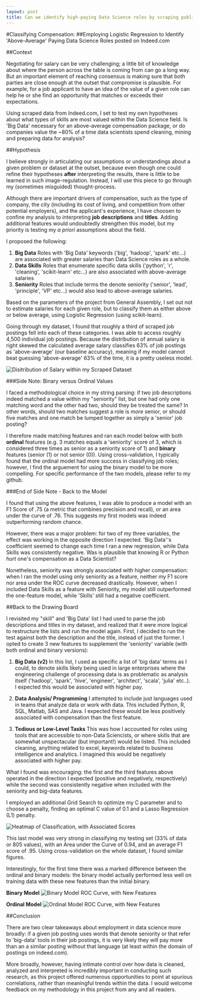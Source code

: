 ```yaml
---
layout: post
title: Can we identify high-paying Data Science roles by scraping public job descriptions?
---
```


#Classifying Compensation:
##Employing Logistic Regression to Identify 'Above-Average' Paying Data Science Roles posted on Indeed.com

##Context

Negotiating for salary can be very challenging; a little bit of knowledge about where the person across the table is coming from can go a long way. But an important element of reaching consensus is making sure that both parties are close enough at the outset that compromise is plausible. For example, for a job applicant to have an idea of the value of a given role can help he or she find an opportunity that matches or exceeds their expectations.

Using scraped data from Indeed.com, I set to test my own hypotheses about what types of skills are most valued within the Data Science field. Is 'Big Data' necessary for an above-average compensation package, or do companies value the ~80% of a time data scientists spend cleaning, mining and preparing data for analysis?

##Hypothesis

I believe strongly in articulating our assumptions or understandings about a given problem or dataset at the outset, because even though one could refine their hypotheses **after** interpreting the results, there is little to be learned in such image-regulation. Instead, I will use this piece to go through my (sometimes misguided) thought-process.

Although there are important drivers of compensation, such as the type of company, the city (including its cost of living, and competition from other potential employers), and the applicant's experience, I have choosen to confine my analysis to interpreting **job descriptions** and **titles**. Adding additional features would undoubtedly strengthen this model, but my priority is testing my _a priori_ assumptions about the field.

I proposed the following:
1. **Big Data** Roles with 'Big Data' keywords ('big', 'hadoop', 'spark' etc...) are associated with greater salaries than Data Science roles as a whole.
1. **Data Skills** Roles that enumerate specific data skills ('python', 'r', 'cleaning', 'scikit-learn' etc...) are also associated with above-average salaries
1. **Seniority** Roles that include terms the denote seniority ('senior', 'lead', 'principle', 'VP' etc...) would also lead to above-average salaries.

Based on the parameters of the project from General Assembly, I set out not to estimate salaries for each given role, but to classify them as either above or below average, using Logistic Regression (using scikit-learn).

Going through my dataset, I found that roughly a third of scraped job postings fell into each of these categories. I was able to access roughly 4,500 individual job postings. Because the distribution of annual salary is right skewed the calculated average salary classifies 63% of job postings as 'above-average' (our baseline accuracy), meaning if my model cannot beat guessing 'above-average' 63% of the time, it is a pretty useless model.

![Disitribution of Salary within my Scraped Dataset](https://raw.githubusercontent.com/hudsonrio/hudsonrio.github.io/master/images/blog%20posts/images_proj4/salary_hist.jpg?raw=true "Distribution of Listed Salary (Indeed.com)")

###Side Note: Binary versus Ordinal Values

I faced a methodological choice in my string parsing: if two job descriptions indeed matched a value within my "seniority" list, but one had only one matching word and the other had two, should they be treated the same? In other words, should two matches suggest a role is _more_ senior, or should five matches and one match be lumped together as simply a 'senior' job posting?

I therefore made matching features and ran each model below with both **ordinal** features (e.g. 3 matches equals a 'seniority' score of 3, which is considered three times as senior as a seniority score of 1) and **binary** features (senior (1) or not senior (0)). Using cross-validation, I typically found that the ordinal model had more success in classifying job roles; however, I find the arguement for using the binary model to be more compelling. For specific performance of the two models, please refer to my github.

###End of Side Note - Back to the Model


I found that using the above features, I was able to produce a model with an F1 Score of .75 (a metric that combines precision and recall), or an area under the curve of .76. This suggests my first models was indeed outperforming random chance.

However, there was a major problem: for two of my three variables, the effect was working in the opposite direction I expected. 'Big Data''s coefficient seemed to change each time I ran a new regression, while Data Skills was consistently negative. Was is plausible that knowing R or Python _hurt_ one's compensation as a Data Scientist?

Nonetheless, seniority was strongly associated with higher compensation: when I ran the model using only seniority as a feature, neither my F1 score nor area under the ROC curve decreased drastically. However, when I included Data Skills as a feature with Seniority, my model still outperformed the one-feature model, while 'Skills' still had a negative coefficient.

##Back to the Drawing Board

I revisited my "skill" and 'Big Data' list I had used to parse the job descriptions and titles in my dataset, and realized that it were more logical to restructure the lists and run the model again. First, I decided to run the test against both the description and the title, instead of just the former. I opted to create 3 new features to supplement the 'seniority' variable (with both ordinal and binary versions):

1. **Big Data (v2)** In this list, I used as specific a list of 'big data' terms as I could, to denote skills likely being used in large enterprises where the engineering challenge of processing data is as problematic as analysis itself ('hadoop', 'spark', 'hive', 'engineer', 'architect', 'scala', 'julia' etc..). I expected this would be associated with higher pay.

1. **Data Analysis/ Programming** I attempted to include just languages used in teams that analyze data or work with data. This included Python, R, SQL, Matlab, SAS and Java. I expected these would be less positively associated with compensation than the first feature.

1. **Tedious or Low-Level Tasks** This was how I accounted for roles using tools that are accessible to non-Data Sciencists, or where skills that are somewhat unspectacular (but important!) would be listed. This included cleaning, anything related to excel, keywords related to business intelligence and analytics. I imagined this would be negatively associated with higher pay.

What I found was encouraging: the first and the third features above operated in the direction I expected (positive and negatively, respectively) while the second was consistently negative when included with the seniority and big-data features.

I employed an additional Grid Search to optimize my C parameter and to choose a penalty, finding an optimal C value of 0.1 and a Lasso Regression (L1) penalty.

![Heatmap of Classification, with Associated Scores](https://raw.githubusercontent.com/hudsonrio/hudsonrio.github.io/master/images/blog%20posts/images_proj4/jupyter_lookin.jpg?raw=true "A Look Into Jupyter Notebook Output")

This last model was very strong in classifying my testing set (33% of data or 805 values), with an Area under the Curve of 0.94, and an average F1 score of .95. Using cross-validation on the whole dataset, I found similar figures.

Interestingly, for the first time there was a marked difference between the ordinal and binary models: the binary model actually performed less well on training data with these new features than the initial binary.


**Binary Model**
![Binary Model ROC Curve, with New Features](https://raw.githubusercontent.com/hudsonrio/hudsonrio.github.io/master/images/blog%20posts/images_proj4/binary_model_ROC.jpg?raw=true "Binary Model With New Features ROC Curve")

**Ordinal Model**
![Ordinal Model ROC Curve, with New Features](https://raw.githubusercontent.com/hudsonrio/hudsonrio.github.io/master/images/blog%20posts/images_proj4/ordinal_model_ROC.jpg?raw=true "Ordinal Model With New Features ROC Curve")


##Conclusion

There are two clear takeaways about employment in data science more broadly: if a given job posting uses words that denote seniority or that refer to 'big-data' tools in their job postings, it is very likely they will pay more than an a similar posting without that language (at least within the domain of postings on indeed.com).

More broadly, however, having intimate control over how data is cleaned, analyzed and interpreted is incredibly important in conducting such research, as this project offered numerous opportunities to point at spurious correlations, rather than meaningful trends within the data. I would welcome feedback on my methodology in this project from any and all readers.
